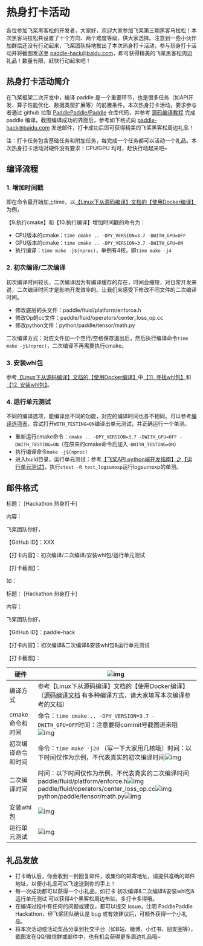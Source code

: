 # 热身打卡活动

各位参加飞桨黑客松的开发者，大家好，欢迎大家参加飞桨第三期黑客马拉松！本次黑客马拉松共设置了十个方向、两个难度等级，供大家选择。注意到一些小伙伴加群后还没有行动起来，飞桨团队特地推出了本次热身打卡活动，参与热身打卡活动并将截图发送至 paddle-hack@baidu.com，即可获得精美的飞桨黑客松周边礼品！数量有限，赶快行动起来吧！

## 热身打卡活动简介

在飞桨框架二次开发中，编译 paddle 是一个重要环节，也是很多任务（如API开发、算子性能优化、数据类型扩展等）的前置条件。本次热身打卡活动，要求参与者通过 github 拉取 [PaddlePaddle/Paddle](https://github.com/PaddlePaddle/Paddle) 仓库代码，并参考 [源码编译教程](https://www.paddlepaddle.org.cn/documentation/docs/zh/develop/install/compile/fromsource.html) 完成 paddle 编译，截图编译成功的界面后，参考如下格式向 paddle-hack@baidu.com 发送邮件，打卡成功后即可获得精美的飞桨黑客松周边礼品！

注：打卡任务包含基础任务和附加任务，每完成一个任务都可以活动一个礼品。本次热身打卡活动对硬件没有要求！CPU/GPU 均可，赶快行动起来吧~

## 编译流程

### 1. 增加时间戳

即在命令最开始加上time，以[【Linux下从源码编译】文档的【使用Docker编译】](https://www.paddlepaddle.org.cn/documentation/docs/zh/develop/install/compile/linux-compile.html#span-id-compile-from-docker-docker-span)为例，

【9.执行cmake】和【10.执行编译】增加时间戳的命令为：

- CPU版本的cmake：`time cmake .. -DPY_VERSION=3.7 -DWITH_GPU=OFF`
- GPU版本的cmake：`time cmake .. -DPY_VERSION=3.7 -DWITH_GPU=ON`
- 执行编译：`time make -j$(nproc)`，举例有4核，即`time make -j4`

### 2. 初次编译/二次编译

初次编译时间较长，二次编译因为有编译缓存的存在，时间会缩短，对日常开发来说，二次编译时间才是影响开发效率的。让我们来感受下修改不同文件的二次编译时间。

- 修改底层的头文件：paddle/fluid/platform/enforce.h
- 修改Op的cc文件：paddle/fluid/operators/center_loss_op.cc
- 修改python文件：python/paddle/tensor/math.py

二次编译方式：对应文件加一个空行/空格保存退出后，然后执行编译命令`time make -j$(nproc)`，二次编译不再需要执行cmake。

### 3. 安装whl包

参考[【Linux下从源码编译】文档的【使用Docker编译】](https://www.paddlepaddle.org.cn/documentation/docs/zh/develop/install/compile/linux-compile.html#span-id-compile-from-docker-docker-span)中[【11. 寻找whl包】](https://www.paddlepaddle.org.cn/documentation/docs/zh/develop/install/compile/linux-compile.html#paddle-build-python-dist-whl)和[【12. 安装whl包】](https://www.paddlepaddle.org.cn/documentation/docs/zh/develop/install/compile/linux-compile.html#whl)。

### 4. 运行单元测试

不同的编译选项，能编译出不同的功能，对应的编译时间也各不相同。可以参考[编译选项表](https://www.paddlepaddle.org.cn/documentation/docs/zh/develop/install/Tables.html#bianyixuanxiangbiao)，尝试打开`WITH_TESTING=ON`编译出单元测试，并正确运行一个单测。

- 重新运行cmake命令：`cmake .. -DPY_VERSION=3.7 -DWITH_GPU=OFF -DWITH_TESTING=ON`（在原来的cmake命令后加入`-DWITH_TESTING=ON`）
- 执行编译命令`make -j$(nproc)`
- 进入build目录，运行单元测试：参考[【飞桨API python端开发指南】之【运行单元测试】](https://www.paddlepaddle.org.cn/documentation/docs/zh/develop/dev_guides/api_contributing_guides/new_python_api_cn.html#yunxingdanyuanceshi)，执行`ctest -R test_logsumexp`运行logsumexp的单测。

## 邮件格式

标题： [Hackathon 热身打卡] 

内容：

飞桨团队你好，

【GitHub ID】：XXX

【打卡内容】：初次编译/二次编译/安装whl包/运行单元测试

【打卡截图】：

如：

标题： [Hackathon 热身打卡] 

内容：

飞桨团队你好，

【GitHub ID】：paddle-hack

【打卡内容】：初次编译&二次编译&安装whl包&运行单元测试

【打卡截图】：

| 硬件               | ![img](https://ku.baidu-int.com/wiki/attach/image/api/imageDownloadAddress?attachId=54c82827d5274003ab5486956e991077&docGuid=yBAJCUfUKrwXRJ) |
| ------------------ | ------------------------------------------------------------ |
| 编译方式           | 参考【Linux下从源码编译】文档的【使用Docker编译】（[源码编译文档](https://www.paddlepaddle.org.cn/documentation/docs/zh/develop/install/compile/fromsource.html) 有多种编译方式，请大家填写本次编译参考的文档） |
| cmake命令和时间    | 命令：`time cmake .. -DPY_VERSION=3.7 -DWITH_GPU=OFF`时间：注意要将commit号截图进来哦![img](https://ku.baidu-int.com/wiki/attach/image/api/imageDownloadAddress?attachId=158d3879bf194a33816c68f9c5ffc1a6&docGuid=yBAJCUfUKrwXRJ) |
| 初次编译命令和时间 | 命令：`time make -j20` （写一下大家用几核哦）时间：以下时间仅作为示例，不代表真实的初次编译时间![img](https://ku.baidu-int.com/wiki/attach/image/api/imageDownloadAddress?attachId=e409e0810a594ceb9ba787adae8e74b8&docGuid=yBAJCUfUKrwXRJ) |
| 二次编译时间       | 时间：以下时间仅作为示例，不代表真实的二次编译时间paddle/fluid/platform/enforce.h![img](https://ku.baidu-int.com/wiki/attach/image/api/imageDownloadAddress?attachId=7f9bf604c9174133a12e5ec522f15950&docGuid=yBAJCUfUKrwXRJ)paddle/fluid/operators/center_loss_op.cc![img](https://ku.baidu-int.com/wiki/attach/image/api/imageDownloadAddress?attachId=92d54f1f20054a0a89b1e54e782b1696&docGuid=yBAJCUfUKrwXRJ)python/paddle/tensor/math.py![img](https://ku.baidu-int.com/wiki/attach/image/api/imageDownloadAddress?attachId=f4eda6b0fa6a4c75b916c47f6482d992&docGuid=yBAJCUfUKrwXRJ) |
| 安装whl包          | ![img](https://ku.baidu-int.com/wiki/attach/image/api/imageDownloadAddress?attachId=33f8613ba7bd450789790aa3cd3366a9&docGuid=yBAJCUfUKrwXRJ) |
| 运行单元测试       | ![img](https://ku.baidu-int.com/wiki/attach/image/api/imageDownloadAddress?attachId=6b1cee4eb53742ed970a8a8a9c896e53&docGuid=yBAJCUfUKrwXRJ) |



## 礼品发放

- 打卡确认后，你会收到一封回复邮件，收集你的邮寄地址，请提供准确的邮件地址，以便小礼品可以飞速送到你的手上！
- 每一次成功都可以获得一个小礼品，如打卡 初次编译&二次编译&安装whl包&运行单元测试 可以获得4个黑客松周边布贴，多打卡多得哦。
- 在编译过程中有任何的问题或建议，都可以提交 issue，注明 PaddlePaddle Hackathon，经飞桨团队确认是 bug 或有效建议后，可额外获得一个小礼品。
- 将本次活动或活动奖品分享到社交平台（如B站、微博、小红书、朋友圈等），截图发在QQ/微信群或邮件中，也有机会获得更多周边礼品哦~
